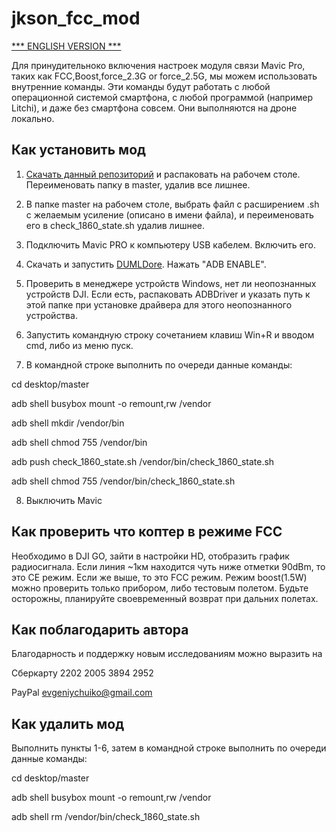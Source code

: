 # jkson_fcc_mod

[*** ENGLISH VERSION ***](https://github.com/jkson5/jkson_fcc_mod/blob/master/README.md)

Для принудительноко включения настроек модуля связи Mavic Pro, таких как FCC,Boost,force_2.3G or force_2.5G, мы можем использовать внутренние команды.
Эти команды будут работать с любой операционной системой смартфона, с любой программой (например Litchi), и даже без смартфона совсем. Они выполняются на дроне локально.

## Как установить мод

1) [Скачать данный репозиторий](https://github.com/jkson5/jkson_fcc_mod/archive/master.zip) и распаковать на рабочем столе. Переименовать папку в master, удалив все лишнее.

2) В папке master на рабочем столе, выбрать файл с расширением .sh с желаемым усиление (описано в имени файла), и переименовать его в check_1860_state.sh удалив лишнее.

3) Подключить Mavic PRO к компьютеру USB кабелем. Включить его.

4) Скачать и запустить [DUMLDore](https://github.com/jezzab/DUMLdore/releases/download/v3.15/DUMLdoreV3.zip). Нажать "ADB ENABLE".

5) Проверить в менеджере устройств Windows, нет ли неопознанных устройств DJI. Если есть, распаковать ADBDriver и указать путь к этой папке при установке драйвера для этого неопознанного устройства.

6) Запустить командную строку сочетанием клавиш Win+R и вводом cmd, либо из меню пуск.

7) В командной строке выполнить по очереди данные команды:

cd desktop/master

adb shell busybox mount -o remount,rw /vendor

adb shell mkdir /vendor/bin

adb shell chmod 755 /vendor/bin

adb push check_1860_state.sh /vendor/bin/check_1860_state.sh

adb shell chmod 755 /vendor/bin/check_1860_state.sh

8) Выключить Mavic

## Как проверить что коптер в режиме FCC

Необходимо в DJI GO, зайти в настройки HD, отобразить график радиосигнала. Если линия ~1км находится чуть ниже отметки 90dBm, то это CE режим. Если же выше, то это FCC режим. Режим boost(1.5W) можно проверить только прибором, либо тестовым полетом. Будьте осторожны, планируйте своевременный возврат при дальних полетах.

## Как поблагодарить автора

Благодарность и поддержку новым исследованиям можно выразить на

Сберкарту 2202 2005 3894 2952

PayPal evgeniychuiko@gmail.com

## Как удалить мод

Выполнить пункты 1-6, затем в командной строке выполнить по очереди данные команды:

cd desktop/master

adb shell busybox mount -o remount,rw /vendor

adb shell rm /vendor/bin/check_1860_state.sh
